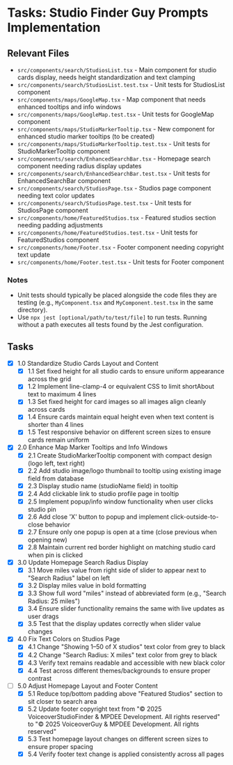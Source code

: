 # Tasks: Studio Finder Guy Prompts Implementation

## Relevant Files

- `src/components/search/StudiosList.tsx` - Main component for studio cards display, needs height standardization and text clamping
- `src/components/search/StudiosList.test.tsx` - Unit tests for StudiosList component
- `src/components/maps/GoogleMap.tsx` - Map component that needs enhanced tooltips and info windows
- `src/components/maps/GoogleMap.test.tsx` - Unit tests for GoogleMap component
- `src/components/maps/StudioMarkerTooltip.tsx` - New component for enhanced studio marker tooltips (to be created)
- `src/components/maps/StudioMarkerTooltip.test.tsx` - Unit tests for StudioMarkerTooltip component
- `src/components/search/EnhancedSearchBar.tsx` - Homepage search component needing radius display updates
- `src/components/search/EnhancedSearchBar.test.tsx` - Unit tests for EnhancedSearchBar component
- `src/components/search/StudiosPage.tsx` - Studios page component needing text color updates
- `src/components/search/StudiosPage.test.tsx` - Unit tests for StudiosPage component
- `src/components/home/FeaturedStudios.tsx` - Featured studios section needing padding adjustments
- `src/components/home/FeaturedStudios.test.tsx` - Unit tests for FeaturedStudios component
- `src/components/home/Footer.tsx` - Footer component needing copyright text update
- `src/components/home/Footer.test.tsx` - Unit tests for Footer component

### Notes

- Unit tests should typically be placed alongside the code files they are testing (e.g., `MyComponent.tsx` and `MyComponent.test.tsx` in the same directory).
- Use `npx jest [optional/path/to/test/file]` to run tests. Running without a path executes all tests found by the Jest configuration.

## Tasks

- [x] 1.0 Standardize Studio Cards Layout and Content
  - [x] 1.1 Set fixed height for all studio cards to ensure uniform appearance across the grid
  - [x] 1.2 Implement line-clamp-4 or equivalent CSS to limit shortAbout text to maximum 4 lines
  - [x] 1.3 Set fixed height for card images so all images align cleanly across cards
  - [x] 1.4 Ensure cards maintain equal height even when text content is shorter than 4 lines
  - [x] 1.5 Test responsive behavior on different screen sizes to ensure cards remain uniform

- [x] 2.0 Enhance Map Marker Tooltips and Info Windows
  - [x] 2.1 Create StudioMarkerTooltip component with compact design (logo left, text right)
  - [x] 2.2 Add studio image/logo thumbnail to tooltip using existing image field from database
  - [x] 2.3 Display studio name (studioName field) in tooltip
  - [x] 2.4 Add clickable link to studio profile page in tooltip
  - [x] 2.5 Implement popup/info window functionality when user clicks studio pin
  - [x] 2.6 Add close 'X' button to popup and implement click-outside-to-close behavior
  - [x] 2.7 Ensure only one popup is open at a time (close previous when opening new)
  - [x] 2.8 Maintain current red border highlight on matching studio card when pin is clicked

- [x] 3.0 Update Homepage Search Radius Display
  - [x] 3.1 Move miles value from right side of slider to appear next to "Search Radius" label on left
  - [x] 3.2 Display miles value in bold formatting
  - [x] 3.3 Show full word "miles" instead of abbreviated form (e.g., "Search Radius: 25 miles")
  - [x] 3.4 Ensure slider functionality remains the same with live updates as user drags
  - [x] 3.5 Test that the display updates correctly when slider value changes

- [x] 4.0 Fix Text Colors on Studios Page
  - [x] 4.1 Change "Showing 1–50 of X studios" text color from grey to black
  - [x] 4.2 Change "Search Radius: X miles" text color from grey to black
  - [x] 4.3 Verify text remains readable and accessible with new black color
  - [x] 4.4 Test across different themes/backgrounds to ensure proper contrast

- [ ] 5.0 Adjust Homepage Layout and Footer Content
  - [x] 5.1 Reduce top/bottom padding above "Featured Studios" section to sit closer to search area
  - [x] 5.2 Update footer copyright text from "© 2025 VoiceoverStudioFinder & MPDEE Development. All rights reserved" to "© 2025 VoiceoverGuy & MPDEE Development. All rights reserved"
  - [x] 5.3 Test homepage layout changes on different screen sizes to ensure proper spacing
  - [x] 5.4 Verify footer text change is applied consistently across all pages
